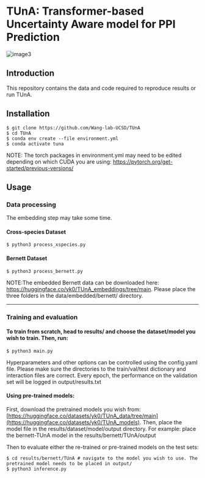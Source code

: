 # TUnA: Transformer-based Uncertainty Aware model for PPI Prediction
![image3](https://github.com/young-su-ko/TUnA/assets/130201330/7b75685e-71e9-4da0-b20f-2a146d7b0588)


## Introduction
This repository contains the data and code required to reproduce results or run TUnA.

## Installation
```console
$ git clone https://github.com/Wang-lab-UCSD/TUnA
$ cd TUnA
$ conda env create --file environment.yml
$ conda activate tuna
```
NOTE: The torch packages in environment.yml may need to be edited depending on which CUDA you are using: https://pytorch.org/get-started/previous-versions/ 

## Usage
### Data processing
The embedding step may take some time.
#### Cross-species Dataset
```console
$ python3 process_xspecies.py 
```
#### Bernett Dataset
```console
$ python3 process_bernett.py 
```
NOTE:The embedded Bernett data can be downloaded here: https://huggingface.co/yk0/TUnA_embeddings/tree/main. Please place the three folders in the data/embedded/bernett/ directory.
___
### Training and evaluation

#### To train from scratch, head to results/ and choose the dataset/model you wish to train. Then, run:
```console
$ python3 main.py 
```
Hyperparameters and other options can be controlled using the config.yaml file. Please make sure the directories to the train/val/test dictionary and interaction files are correct. Every epoch, the performance on the validation set will be logged in output/results.txt

#### Using pre-trained models:
First, download the pretrained models you wish from: [https://huggingface.co/datasets/yk0/TUnA_data/tree/main](https://huggingface.co/datasets/yk0/TUnA_models).
Then, place the model file in the results/dataset/model/output directory. For example: place the bernett-TUnA model in the results/bernett/TUnA/output

Then to evaluate either the re-trained or pre-trained models on the test sets:
```console
$ cd results/bernett/TUnA # navigate to the model you wish to use. The pretrained model needs to be placed in output/
$ python3 inference.py 
```

